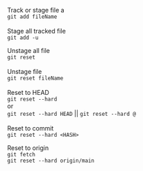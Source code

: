 Track or stage file a \
`git add fileName`  
\
Stage all tracked file
\
`git add -u`

Unstage all file  
`git reset`  
\
Unstage file  
`git reset fileName`  
\
Reset to HEAD   
`git reset --hard`  
or  
`git reset --hard HEAD`  || `git reset --hard @`  
\
Reset to commit   
`git reset --hard <HASH>` 

Reset to origin  
`git fetch`  
`git reset --hard origin/main`  



